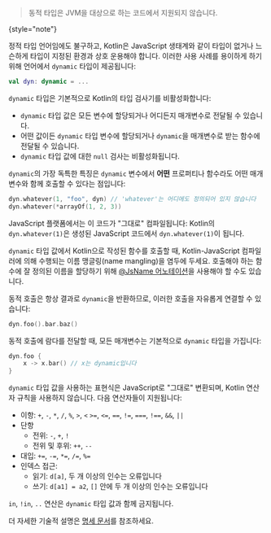 [//]: # (title: 동적 타입)

> 동적 타입은 JVM을 대상으로 하는 코드에서 지원되지 않습니다.
>
{style="note"}

정적 타입 언어임에도 불구하고, Kotlin은 JavaScript 생태계와 같이 타입이 없거나 느슨하게 타입이 지정된 환경과 상호 운용해야 합니다. 이러한 사용 사례를 용이하게 하기 위해 언어에서 `dynamic` 타입이 제공됩니다:

```kotlin
val dyn: dynamic = ...
```

`dynamic` 타입은 기본적으로 Kotlin의 타입 검사기를 비활성화합니다:

- `dynamic` 타입 값은 모든 변수에 할당되거나 어디든지 매개변수로 전달될 수 있습니다.
- 어떤 값이든 `dynamic` 타입 변수에 할당되거나 `dynamic`을 매개변수로 받는 함수에 전달될 수 있습니다.
- `dynamic` 타입 값에 대한 `null` 검사는 비활성화됩니다.

`dynamic`의 가장 독특한 특징은 `dynamic` 변수에서 **어떤** 프로퍼티나 함수라도 어떤 매개변수와 함께 호출할 수 있다는 점입니다:

```kotlin
dyn.whatever(1, "foo", dyn) // 'whatever'는 어디에도 정의되어 있지 않습니다
dyn.whatever(*arrayOf(1, 2, 3))
```

JavaScript 플랫폼에서는 이 코드가 "그대로" 컴파일됩니다: Kotlin의 `dyn.whatever(1)`은 생성된 JavaScript 코드에서 `dyn.whatever(1)`이 됩니다.

`dynamic` 타입 값에서 Kotlin으로 작성된 함수를 호출할 때, Kotlin-JavaScript 컴파일러에 의해 수행되는 이름 맹글링(name mangling)을 염두에 두세요. 호출해야 하는 함수에 잘 정의된 이름을 할당하기 위해 [@JsName 어노테이션](js-to-kotlin-interop.md#jsname-annotation)을 사용해야 할 수도 있습니다.

동적 호출은 항상 결과로 `dynamic`을 반환하므로, 이러한 호출을 자유롭게 연결할 수 있습니다:

```kotlin
dyn.foo().bar.baz()
```

동적 호출에 람다를 전달할 때, 모든 매개변수는 기본적으로 `dynamic` 타입을 가집니다:

```kotlin
dyn.foo {
    x -> x.bar() // x는 dynamic입니다
}
```

`dynamic` 타입 값을 사용하는 표현식은 JavaScript로 "그대로" 변환되며, Kotlin 연산자 규칙을 사용하지 않습니다. 다음 연산자들이 지원됩니다:

* 이항: `+`, `-`, `*`, `/`, `%`, `>`, `<` `>=`, `<=`, `==`, `!=`, `===`, `!==`, `&&`, `||`
* 단항
    * 전위: `-`, `+`, `!`
    * 전위 및 후위: `++`, `--`
* 대입: `+=`, `-=`, `*=`, `/=`, `%=`
* 인덱스 접근:
    * 읽기: `d[a]`, 두 개 이상의 인수는 오류입니다
    * 쓰기: `d[a1] = a2`, `[]` 안에 두 개 이상의 인수는 오류입니다

`in`, `!in`, `..` 연산은 `dynamic` 타입 값과 함께 금지됩니다.

더 자세한 기술적 설명은 [명세 문서](https://github.com/JetBrains/kotlin/blob/master/spec-docs/dynamic-types.md)를 참조하세요.